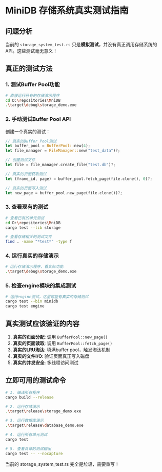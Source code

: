# MiniDB 存储系统真实测试指南

## 问题分析
当前的 `storage_system_test.rs` 只是**模拟测试**，并没有真正调用存储系统的API。这些测试毫无意义！

## 真正的测试方法

### 1. 测试Buffer Pool功能

```bash
# 直接运行已有的存储演示程序
cd D:\repositories\MniDB
.\target\debug\storage_demo.exe
```

### 2. 手动测试Buffer Pool API

创建一个真实的测试：

```rust
// 真实的Buffer Pool测试
let buffer_pool = BufferPool::new(4);
let file_manager = FileManager::new("test_data")?;

// 创建测试文件
let file = file_manager.create_file("test.db")?;

// 真实的页面获取测试
let (frame_id, page) = buffer_pool.fetch_page(file.clone(), 0)?;

// 真实的页面写入测试
let new_page = buffer_pool.new_page(file.clone())?;
```

### 3. 查看现有的测试

```bash
# 查看已有的单元测试
cd D:\repositories\MniDB
cargo test --lib storage

# 查看存储相关的测试文件
find . -name "*test*" -type f
```

### 4. 运行真实的存储演示

```bash
# 运行存储演示程序，看实际功能
.\target\debug\storage_demo.exe
```

### 5. 检查engine模块的集成测试

```bash
# 运行engine测试，这里可能有真实的存储测试
cargo test --bin minidb
cargo test engine
```

## 真实测试应该验证的内容

1. **真实的页面分配**: 调用 `BufferPool::new_page()`
2. **真实的页面读取**: 调用 `BufferPool::fetch_page()`
3. **真实的LRU淘汰**: 填满buffer pool，触发淘汰机制
4. **真实的文件I/O**: 验证页面真正写入磁盘
5. **真实的并发安全**: 多线程访问测试

## 立即可用的测试命令

```bash
# 1. 编译所有程序
cargo build --release

# 2. 运行存储演示
.\target\release\storage_demo.exe

# 3. 运行数据库演示
.\target\release\database_demo.exe

# 4. 运行所有单元测试
cargo test

# 5. 查看具体的测试输出
cargo test -- --nocapture
```

当前的 storage_system_test.rs 完全是垃圾，需要重写！